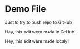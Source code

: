 # Demo File

Just to try to push repo to GitHub

Hey, this edit were made in GitHub!

Hey, this edit were made localy!
